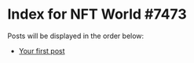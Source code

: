 # Index for NFT World #7473
Posts will be displayed in the order below:

- [Your first post](./001-first.md)

